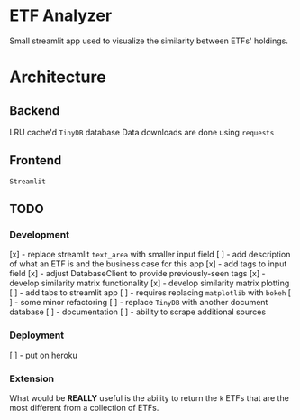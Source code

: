 # ETF Analyzer
Small streamlit app used to visualize the similarity between ETFs' holdings.

# Architecture
## Backend
LRU cache'd `TinyDB` database
Data downloads are done using `requests`

## Frontend
`Streamlit`

## TODO
### Development
[x] - replace streamlit `text_area` with smaller input field
[ ] - add description of what an ETF is and the business case for this app
[x] - add tags to input field
    [x] - adjust DatabaseClient to provide previously-seen tags
[x] - develop similarity matrix functionality
[x] - develop similarity matrix plotting
[ ] - add tabs to streamlit app
    [ ] - requires replacing `matplotlib` with `bokeh`
[ ] - some minor refactoring
[ ] - replace `TinyDB` with another document database
[ ] - documentation
[ ] - ability to scrape additional sources

### Deployment
[ ] - put on heroku

### Extension
What would be **REALLY** useful is the ability to return the `k` ETFs that are the most different from a collection of ETFs.